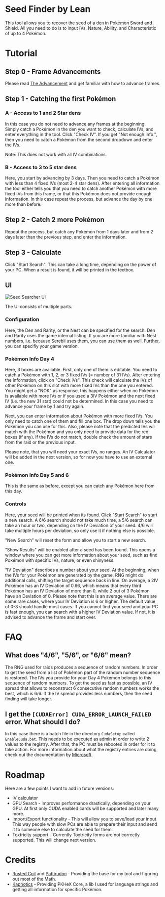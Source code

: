 # Seed Finder by Lean
This tool allows you to recover the seed of a den in Pokémon Sword and Shield. All you need to do is to input IVs, Nature, Ability, and Characteristic of up to 4 Pokémon. 

# Tutorial
## Step 0 - Frame Advancements
Please read [The Advancement](https://github.com/zaksabeast/PokemonRNGGuides/blob/add/swsh/raid/guides/swsh/en/Raid%20RNG.md#the-advancement) and get familiar with how to advance frames.

## Step 1 - Catching the first Pokémon 
### A - Access to 1 and 2 Star dens
In this case you do not need to advance any frames at the beginning. Simply catch a Pokémon in the den you want to check, calculate IVs, and enter everything in the tool. Click "Check IV". If you get "Not enough info.", then you need to catch a Pokémon from the second dropdown and enter the IVs.

Note: This does not work with all IV combinations.

### B - Access to 3 to 5 star dens 
Here, you start by advancing by 3 days. Then you need to catch a Pokémon with less than 4 fixed IVs (most 2-4 star dens). After entering all information the tool either tells you that you need to catch another Pokémon with more fixed IVs from this frame, or that this Pokémon does not provide enough information. In this case repeat the process, but advance the day by one more than before. 

## Step 2 - Catch 2 more Pokémon 
Repeat the process, but catch any Pokémon from 1 days later and from 2 days later than the previous step, and enter the information.

## Step 3 - Calculate
Click "Start Search". This can take a long time, depending on the power of your PC. When a result is found, it will be printed in the textbox.

## UI
![Seed Searcher UI](https://raw.githubusercontent.com/Leanny/SeedSearcher/master/images/screen.png "Seed Searcher UI")

The UI consists of multiple parts.
### Configuration
Here, the Den and Rarity, or the Nest can be specified for the search. Den and Rarity uses the game internal listing. If you are more familiar with Nest numbers, i.e. because Serebii uses them, you can use them as well. Further, you can specifiy your game version.

### Pokémon Info Day 4
Here, 3 boxes are available. First, only one of them is editable. You need to catch a Pokémon with 1, 2, or 3 fixed IVs (= number of 31 IVs). After entering the information, click on "Check IVs". This check will calculate the IVs of other Pokémon on this slot with more fixed IVs than the one you entered. You might get a "NOK" as response, this happens either when no Pokémon is available with more IVs or if you used a 3IV Pokémon and the next fixed IV (i.e. the new 31 stat) could not be determined. In this case you need to advance your frame by 1 and try again.

Next, you can enter information about Pokémon with more fixed IVs. You only need to catch one of them and fill one box. The drop down tells you the Pokémon you can use for this. Also, please note that the predicted IVs will match with the Pokémon and you only need to provide data for the red boxes (if any). If the IVs do not match, double check the amount of stars from the raid or the previous input. 

Please note, that you will need your exact IVs, no ranges. An IV Calculator will be added in the next version, so for now you have to use an external one.

### Pokémon Info Day 5 and 6
This is the same as before, except you can catch any Pokémon here from this day.

### Controls
Here, your seed will be printed when its found. Click "Start Search" to start a new search. A 6/6 search should not take much time, a 5/6 search can take an hour or two, depending on the IV Deviation of your seed. 4/6 will take multiple hours per deviation, so only use it if nothing else is possible.

"New Search" will reset the form and allow you to start a new search.

"Show Results" will be enabled after a seed has been found. This opens a window where you can get more information about your seed, such as find Pokémon with specific IVs, nature, or even shinyness.

"IV Deviation" describes a number about your seed. At the beginning, when the IVs for your Pokémon are generated by the game, RNG might do additional calls, shifting the target sequence back in line. On average, a 2IV Pokémon has an IV Deviation of 0.66, which means that every third Pokémon has an IV Deviation of more than 0, while 2 out of 3 Pokémon have an Deviation of 0. Please note that this is an average value. There are some rare cases, where your IV Deviation is 6 or higher. The default value of 0-3 should handle most cases. If you cannot find your seed and your PC is fast enough, you can search with a higher IV Deviation value. If not, it is advised to advance the frame and start over.

# FAQ
## What does "4/6", "5/6", or "6/6" mean?
The RNG used for raids produces a sequence of random numbers. In order to get the seed from a list of Pokémon part of the random number sequence is restored. The IVs you provide for your Day 4 Pokémon belongs to this sequence of random numbers. To get the seed as fast as possible, an IV spread that allows to reconstruct 6 consecutive random numbers works the best, which is 6/6. If the IV spread provides less numbers, then the seed finding will take longer. 

## I get the ``[CUDAError] CUDA_ERROR_LAUNCH_FAILED`` error. What should I do?
In this case there is a batch file in the directory ``CudaSetup`` called ``EnableCuda.bat``. This needs to be executed as admin in order to write 2 values to the registry. After that, the PC must be rebooted in order for it to take action. For more information about what the registry entries are doing, check out the documentation by [Microsoft](https://docs.microsoft.com/de-de/windows-hardware/drivers/display/tdr-registry-keys).

# Roadmap
Here are a few points I want to add in future versions:
* IV calculator 
* GPU Search - Improves performance drastically, depending on your GPU. At first only CUDA enabled cards will be supported and later many more.
* Import/Export functionality - This will allow you to save/load your input. This way people with slow PCs are able to prepare their input and send it to someone else to calculate the seed for them.
* Toxtricity support - Currently Toxtricity forms are not correctly supported. This will change next version.

# Credits
* [Rusted Coil](https://github.com/rusted-coil/OneStar) and [Pattirudon](https://github.com/pattirudon/xoroshiro-inverse) - Providing the base for my tool and figuring out most of the Math.
* [Kaphotics](https://github.com/kwsch/PKHeX) - Providing PKHeX Core, a lib I used for language strings and getting all information for specific Pokémon.
